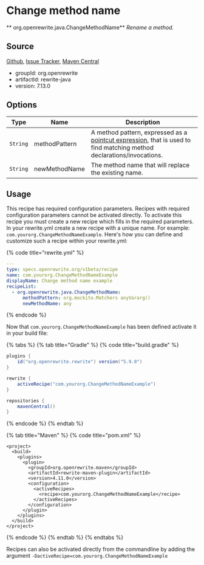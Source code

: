 # Change method name

** org.openrewrite.java.ChangeMethodName**
_Rename a method._

## Source

[Github](https://github.com/openrewrite/rewrite), [Issue Tracker](https://github.com/openrewrite/rewrite/issues), [Maven Central](https://search.maven.org/artifact/org.openrewrite/rewrite-java/7.13.0/jar)

* groupId: org.openrewrite
* artifactId: rewrite-java
* version: 7.13.0

## Options

| Type | Name | Description |
| -- | -- | -- |
| `String` | methodPattern | A method pattern, expressed as a [pointcut expression](/v1beta/pointcut-expressions), that is used to find matching method declarations/invocations. |
| `String` | newMethodName | The method name that will replace the existing name. |


## Usage

This recipe has required configuration parameters. Recipes with required configuration parameters cannot be activated directly. To activate this recipe you must create a new recipe which fills in the required parameters. In your rewrite.yml create a new recipe with a unique name. For example: `com.yourorg.ChangeMethodNameExample`.
Here's how you can define and customize such a recipe within your rewrite.yml:

{% code title="rewrite.yml" %}
```yaml
---
type: specs.openrewrite.org/v1beta/recipe
name: com.yourorg.ChangeMethodNameExample
displayName: Change method name example
recipeList:
  - org.openrewrite.java.ChangeMethodName:
      methodPattern: org.mockito.Matchers anyVararg()
      newMethodName: any
```
{% endcode %}


Now that `com.yourorg.ChangeMethodNameExample` has been defined activate it in your build file:

{% tabs %}
{% tab title="Gradle" %}
{% code title="build.gradle" %}
```groovy
plugins {
    id("org.openrewrite.rewrite") version("5.9.0")
}

rewrite {
    activeRecipe("com.yourorg.ChangeMethodNameExample")
}

repositories {
    mavenCentral()
}

```
{% endcode %}
{% endtab %}

{% tab title="Maven" %}
{% code title="pom.xml" %}
```markup
<project>
  <build>
    <plugins>
      <plugin>
        <groupId>org.openrewrite.maven</groupId>
        <artifactId>rewrite-maven-plugin</artifactId>
        <version>4.11.0</version>
        <configuration>
          <activeRecipes>
            <recipe>com.yourorg.ChangeMethodNameExample</recipe>
          </activeRecipes>
        </configuration>
      </plugin>
    </plugins>
  </build>
</project>
```
{% endcode %}
{% endtab %}
{% endtabs %}

Recipes can also be activated directly from the commandline by adding the argument `-DactiveRecipe=com.yourorg.ChangeMethodNameExample`
